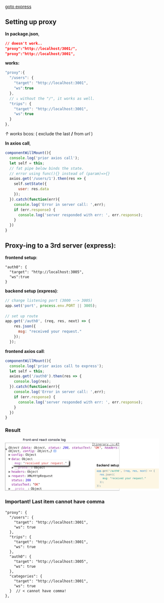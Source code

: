 [goto express](#result)

## Setting up proxy
**In package.json**,  
```json
// doesn't work..
"proxy":"http://localhost/3001/",  
"proxy":"http://localhost/3001",
```  

<strong>works:</strong>
```js
"proxy":{
  "/users": {
    "target": "http://localhost:3001",  
    "ws":true
  },
  // ↓ without the "/", it works as well.
  "trips": {
    "target": "http://localhost:3001",
    "ws":true
  }
},
```
<em>↑ works</em> bcos: ( exclude the last **/** from *url* )  

**In axios call**,  
```js
componentWillMount(){  
  console.log('prior axios call');
  let self = this;
  // fat pipe below binds the state.
  // error using func(){} instead of (param)=>{}
  axios.get('/users/1').then(res => {        
    self.setState({
      user: res.data
    });        
  }).catch(function(err){
    console.log('Error in server call: ',err);
    if (err.response) {
      console.log('server responded with err: ', err.response);
    }
  })
}
```
## Proxy-ing to a 3rd server (express):
**frontend setup**:
```
"auth0": {
  "target": "http://localhost:3005",
  "ws":true
}
```
 **backend setup (express)**:
```js
// change listening port (3000 --> 3005)
app.set('port', process.env.PORT || 3005);

// set up route
app.get('/auth0', (req, res, next) => {
    res.json({
      msg: "received your request."
    });
  });
```
**frontend axios call**:
```js
componentWillMount(){      
  console.log('prior axios call to express');
  let self = this;
  axios.get('/auth0').then(res => {
    console.log(res);
  }).catch(function(err){
    console.log('Error in server call: ',err);
    if (err.response) {
      console.log('server responded with err: ', err.response);
    }
  })
}
```

### Result
![Result](design-log/express_call.png)

### Important! Last item cannot have comma
```
"proxy": {
  "/users": {
    "target": "http://localhost:3001",
    "ws": true
  },
  "trips": {
    "target": "http://localhost:3001",
    "ws": true
  },
  "auth0": {
    "target": "http://localhost:3005",
    "ws": true
  },
  "categories": {
    "target": "http://localhost:3001",
    "ws": true
  }  // < cannot have comma!
},
```
